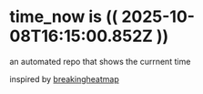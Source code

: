 # time_now is (( 2025-10-08T16:15:00.852Z ))

an automated repo that shows the currnent time

inspired by [breakingheatmap](https://github.com/breakingheatmap/breakingheatmap)